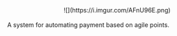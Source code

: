 <div align='center' >![](https://i.imgur.com/AFnU96E.png) </div>
<br/>
A system for automating payment based on agile points.
